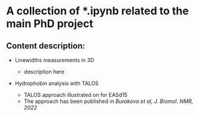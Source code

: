 # A collection of \*.ipynb related to the main PhD project

## Content description:
* Linewidths measurements in 3D
    - description here

* Hydrophobin analysis with TALOS
    - TALOS approach illustrated on for EASd15
    - The approach has been published in *Burakova et al, J. Biomol. NMR, 2022*

